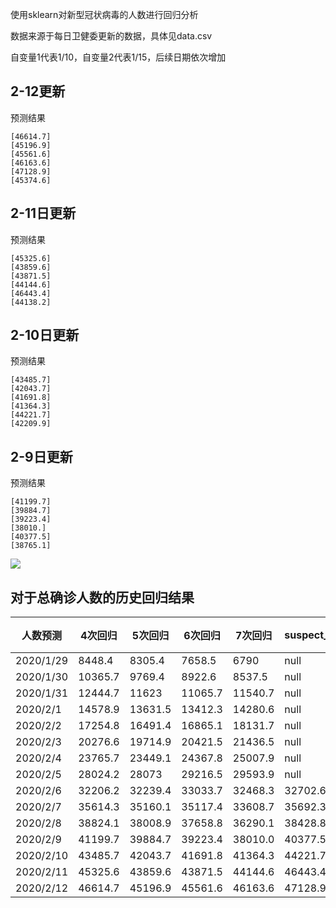 
使用sklearn对新型冠状病毒的人数进行回归分析 

数据来源于每日卫健委更新的数据，具体见data.csv  

自变量1代表1/10，自变量2代表1/15，后续日期依次增加


## 2-12更新

预测结果
```
[46614.7]
[45196.9]
[45561.6]
[46163.6]
[47128.9]
[45374.6]
```


## 2-11日更新
预测结果
```
[45325.6]
[43859.6]
[43871.5]
[44144.6]
[46443.4]
[44138.2]
```

## 2-10日更新
预测结果

```
[43485.7]
[42043.7]
[41691.8]
[41364.3]
[44221.7]
[42209.9]
```

## 2-9日更新


预测结果
```
[41199.7]
[39884.7]
[39223.4]
[38010.]
[40377.5]
[38765.1]
```

![](https://jiangph2016.github.io/assets/img/study/nCovpre2_8.png)

## 对于总确诊人数的历史回归结果  

人数预测|4次回归|5次回归|6次回归|7次回归|suspect_4|suspect_5|真实人数|最小误差|平均预测|平均误差
--|--|--|--|--|--|--|--|--|--|--
2020/1/29|8448.4|8305.4|7658.5|6790|null|null|7711|52.5|7800.6|89.575
2020/1/30|10365.7|9769.4|8922.6|8537.5|null|null|9692|77.4|9398.8|-293.2
2020/1/31|12444.7|11623|11065.7|11540.7|null|null|11791|168|11668.5|-122.475
2020/2/1|14578.9|13631.5|13412.3|14280.6|null|null|14380|99.4|13975.8|-404.175
2020/2/2|17254.8|16491.4|16865.1|18131.7|null|null|17205|49.8|17185.8|-19.25
2020/2/3|20276.6|19714.9|20421.5|21436.5|null|null|20438|16.5|20462.4|24.375
2020/2/4|23765.7|23449.1|24367.8|25007.9|null|null|24324|43.8|24147.6|-176.375
2020/2/5|28024.2|28073|29216.5|29593.9|null|null|28018|6.2|28726.9|708.9
2020/2/6|32206.2|32239.4|33033.7|32468.3|32702.6|33141.3|31161|1045.2|32486.9|1325.9
2020/2/7|35614.3|35160.1|35117.4|33608.7|35692.3|34487.6|34546|937.3|34875.1|329.125
2020/2/8|38824.1|38008.9|37658.8|36290.1|38428.8|36557.1|37198.0|460.8|37695.5|497.475
2020/2/9|41199.7|39884.7|39223.4|38010.0|40377.5|38765.1|40171.0|286.3|39579.5|-591.55
2020/2/10|43485.7|42043.7|41691.8|41364.3|44221.7|42209.9|42638.0|594.3|42146.4|-491.625
2020/2/11|45325.6|43859.6|43871.5|44144.6|46443.4|44138.2|44653.0|508.4|44630.5|-22.51666667
2020/2/12|46614.7|45196.9|45561.6|46163.6|47128.9|45374.6|?|?|46006.7|#VALUE!

